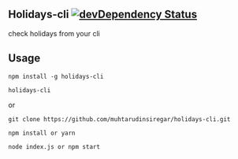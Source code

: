 ## Holidays-cli [![devDependency Status](https://david-dm.org/muhtarudinsiregar/holidays-cli.svg)](https://david-dm.org/muhtarudinsiregar/holidays-cli)

check holidays from your cli

## Usage
```
npm install -g holidays-cli

holidays-cli
```
or 
```
git clone https://github.com/muhtarudinsiregar/holidays-cli.git

npm install or yarn

node index.js or npm start
```
